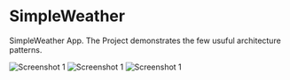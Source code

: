 # SimpleWeather
SimpleWeather App. The Project demonstrates the few usuful architecture patterns.

![Screenshot 1](https://user-images.githubusercontent.com/77536764/177764670-aa538883-f638-4625-b867-a32579e89c5b.png)
![Screenshot 1](https://user-images.githubusercontent.com/77536764/177765166-cf8eb6de-ff79-496a-a0c7-149b0488aad5.png)
![Screenshot 1](https://user-images.githubusercontent.com/77536764/177765370-f3102e94-e62c-4d57-ae66-7d7a47a708bf.png)
